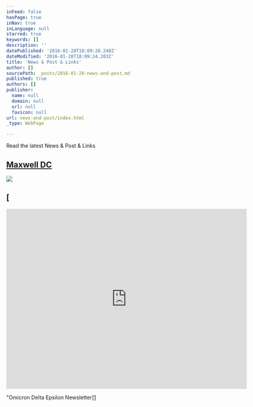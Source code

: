 ```yaml
---
inFeed: false
hasPage: true
inNav: true
inLanguage: null
starred: true
keywords: []
description: ''
datePublished: '2016-01-28T18:09:28.248Z'
dateModified: '2016-01-28T18:09:24.203Z'
title: 'News & Post & Links'
author: []
sourcePath: _posts/2016-01-28-news-and-post.md
published: true
authors: []
publisher:
  name: null
  domain: null
  url: null
  favicon: null
url: news-and-post/index.html
_type: WebPage

---
```

Read the latest News & Post & Links

## [Maxwell DC ][0]
![](https://s3-us-west-2.amazonaws.com/the-grid-img/p/78ca6a7c394afe14eb496b1f777712b0639fee12.jpg)

## [

<iframe frameborder="0" width="640" height="480" title="Economics Fall Newsletter_Accessible2015" src="http://info.maxwell.syr.edu/econ/Fall_2015_Newsletter/index.html#3/z" type="text/html" scrolling="no" style=""></iframe>

"Omicron Delta Epsilon Newsletter][1]

[0]: http://www.maxwell.syr.edu/DC/DC_Profiles/Rafael_Cifuentes__16,_IR___ECON__16/
[1]: href